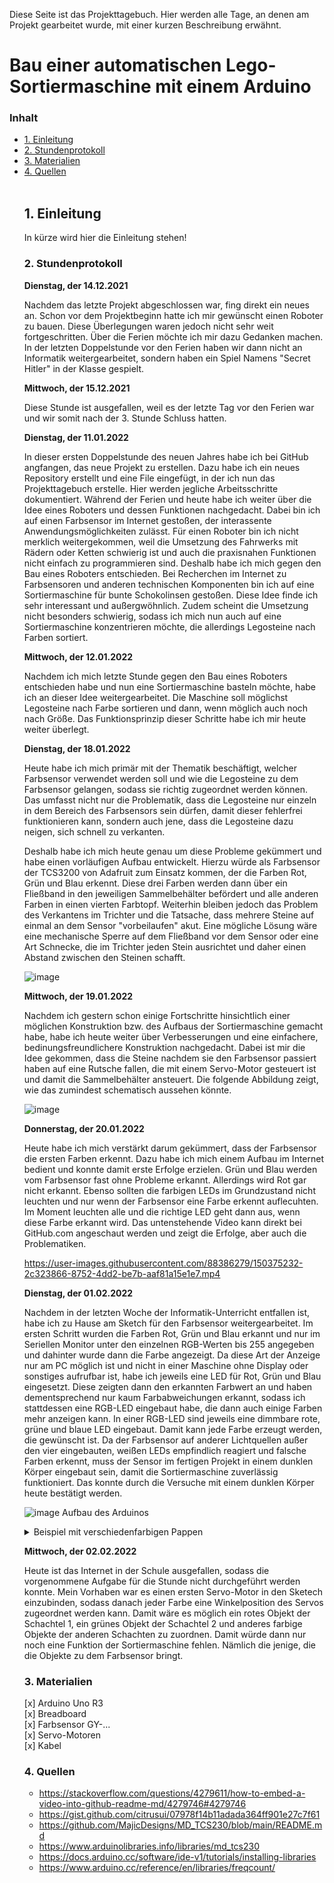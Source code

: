 Diese Seite ist das Projekttagebuch. Hier werden alle Tage, an denen am Projekt gearbeitet wurde, mit einer kurzen Beschreibung erwähnt.

<h1>Bau einer automatischen Lego-Sortiermaschine mit einem Arduino</h1>

<h3> Inhalt </h3>
<ul style="list-stlye-type:none">
<li><a href="#kapitell">1. Einleitung</a></h2></li>
<li><a href="#kapitel2">2. Stundenprotokoll</a></h2></li>
<li><a href="#kapitel3">3. Materialien</a></h2></li>
<li><a href="#kapitel4">4. Quellen</a></h2></li>
<br>
<h2 id="kapitell">1. Einleitung</h2>
<p>In kürze wird hier die Einleitung stehen!<br></p>

<h3 id="kapitel2">2. Stundenprotokoll</a></h2></li>

<b>Dienstag, der 14.12.2021</b><br>

  Nachdem das letzte Projekt abgeschlossen war, fing direkt ein neues an. Schon vor dem Projektbeginn hatte ich mir gewünscht einen Roboter zu bauen. Diese Überlegungen waren jedoch nicht sehr weit fortgeschritten. Über die Ferien möchte ich mir dazu Gedanken machen. In der letzten Doppelstunde vor den Ferien haben wir dann nicht an Informatik weitergearbeitet, sondern haben ein Spiel Namens "Secret Hitler" in der Klasse gespielt.<br></p>
  
  
<b>Mittwoch, der 15.12.2021</b><br>

  Diese Stunde ist ausgefallen, weil es der letzte Tag vor den Ferien war und wir somit nach der 3. Stunde Schluss hatten.<br></p>


<b>Dienstag, der 11.01.2022</b><br>

  In dieser ersten Doppelstunde des neuen Jahres habe ich bei GitHub angfangen, das neue Projekt zu erstellen. Dazu habe ich ein neues Repository erstellt und eine File eingefügt, in der ich nun das Projekttagebuch erstelle. Hier werden jegliche Arbeitsschritte dokumentiert.
Während der Ferien und heute habe ich weiter über die Idee eines Roboters und dessen Funktionen nachgedacht. Dabei bin ich auf einen Farbsensor im Internet gestoßen, der interassente Anwendungsmöglichkeiten zulässt. Für einen Roboter bin ich nicht merklich weitergekommen, weil die Umsetzung des Fahrwerks mit Rädern oder Ketten schwierig ist und auch die praxisnahen Funktionen nicht einfach zu programmieren sind. Deshalb habe ich mich gegen den Bau eines Roboters entschieden. Bei Recherchen im Internet zu Farbsensoren und anderen technischen Komponenten bin ich auf eine Sortiermaschine für bunte Schokolinsen gestoßen. Diese Idee finde ich sehr interessant und außergwöhnlich. Zudem scheint die Umsetzung nicht besonders schwierig, sodass ich mich nun auch auf eine Sortiermaschine konzentrieren möchte, die allerdings Legosteine nach Farben sortiert.<br></p> 


<b>Mittwoch, der 12.01.2022</b><br>

  Nachdem ich mich letzte Stunde gegen den Bau eines Roboters entschieden habe und nun eine Sortiermaschine basteln möchte, habe ich an dieser Idee weitergearbeitet. Die Maschine soll möglichst Legosteine nach Farbe sortieren und dann, wenn möglich auch noch nach Größe. Das Funktionsprinzip dieser Schritte habe ich mir heute weiter überlegt.<br></p>
  
  
<b>Dienstag, der 18.01.2022</b><br>

  Heute habe ich mich primär mit der Thematik beschäftigt, welcher Farbsensor verwendet werden soll und wie die Legosteine zu dem Farbsensor gelangen, sodass sie richtig zugeordnet werden können. Das umfasst nicht nur die Problematik, dass die Legosteine nur einzeln in dem Bereich des Farbsensors sein dürfen, damit dieser fehlerfrei funktionieren kann, sondern auch jene, dass die Legosteine dazu neigen, sich schnell zu verkanten. 
  
  
  Deshalb habe ich mich heute genau um diese Probleme gekümmert und habe einen vorläufigen Aufbau entwickelt. Hierzu würde als Farbsensor der TCS3200 von Adafruit zum Einsatz kommen, der die Farben Rot, Grün und Blau erkennt. Diese drei Farben werden dann über ein Fließband in den jeweiligen Sammelbehälter befördert und alle anderen Farben in einen vierten Farbtopf. Weiterhin bleiben jedoch das Problem des Verkantens im Trichter und die Tatsache, dass mehrere Steine auf einmal an dem Sensor "vorbeilaufen" akut. Eine mögliche Lösung wäre eine mechanische Sperre auf dem Fließband vor dem Sensor oder eine Art Schnecke, die im Trichter jeden Stein ausrichtet und daher einen Abstand zwischen den Steinen schafft. 
  
  ![image](https://user-images.githubusercontent.com/88386279/149964507-e8b4c8b6-da07-4db1-bdbe-ab45680cdb2f.jpeg)
  
  
<b>Mittwoch, der 19.01.2022</b><br>

  Nachdem ich gestern schon einige Fortschritte hinsichtlich einer möglichen Konstruktion bzw. des Aufbaus der Sortiermaschine gemacht habe, habe ich heute weiter über Verbesserungen und eine einfachere, bedinungsfreundlichere Konstruktion nachgedacht. Dabei ist mir die Idee gekommen, dass die Steine nachdem sie den Farbsensor passiert haben auf eine Rutsche fallen, die mit einem Servo-Motor gesteuert ist und damit die Sammelbehälter ansteuert. Die folgende Abbildung zeigt, wie das zumindest schematisch aussehen könnte.

![image](https://user-images.githubusercontent.com/88386279/150133687-41821230-1108-4c34-86d5-7bef72f3ecb5.jpeg)


<b>Donnerstag, der 20.01.2022</b><br>

  Heute habe ich mich verstärkt darum gekümmert, dass der Farbsensor die ersten Farben erkennt. Dazu habe ich mich einem Aufbau im Internet bedient und konnte damit erste Erfolge erzielen. Grün und Blau werden vom Farbsensor fast ohne Probleme erkannt. Allerdings wird Rot gar nicht erkannt. Ebenso sollten die farbigen LEDs im Grundzustand nicht leuchten und nur wenn der Farbsensor eine Farbe erkennt auflecuhten. Im Moment leuchten alle und die richtige LED geht dann aus, wenn diese Farbe erkannt wird. Das untenstehende Video kann direkt bei GitHub.com angeschaut werden und zeigt die Erfolge, aber auch die Problematiken.
  
https://user-images.githubusercontent.com/88386279/150375232-2c323866-8752-4dd2-be7b-aaf81a15e1e7.mp4


<b>Dienstag, der 01.02.2022</b><br>

  Nachdem in der letzten Woche der Informatik-Unterricht entfallen ist, habe ich zu Hause am Sketch für den Farbsensor weitergearbeitet. Im ersten Schritt wurden die Farben Rot, Grün und Blau erkannt und nur im Seriellen Monitor unter den einzelnen RGB-Werten bis 255 angegeben und dahinter wurde dann die Farbe angezeigt. Da diese Art der Anzeige nur am PC möglich ist und nicht in einer Maschine ohne Display oder sonstiges aufrufbar ist, habe ich jeweils eine LED für Rot, Grün und Blau eingesetzt. Diese zeigten dann den erkannten Farbwert an und haben dementsprechend nur kaum Farbabweichungen erkannt, sodass ich stattdessen eine RGB-LED eingebaut habe, die dann auch einige Farben mehr anzeigen kann. In einer RGB-LED sind jeweils eine dimmbare rote, grüne und blaue LED eingebaut. Damit kann jede Farbe erzeugt werden, die gewünscht ist. Da der Farbsensor auf anderer Lichtquellen außer den vier eingebauten, weißen LEDs empfindlich reagiert und falsche Farben erkennt, muss der Sensor im fertigen Projekt in einem dunklen Körper eingebaut sein, damit die Sortiermaschine zuverlässig funktioniert. Das konnte durch die Versuche mit einem dunklen Körper heute bestätigt werden.


![image](https://user-images.githubusercontent.com/88386279/151996191-e932d4d2-186a-43dd-aa92-479cf1a659e8.jpeg)
Aufbau des Arduinos

<details close>
  <summary>Beispiel mit verschiedenfarbigen Pappen</summary>
 
![image](https://user-images.githubusercontent.com/88386279/151996535-3bcfa583-ecb9-483d-9f1b-35f0caf3931b.jpeg)
![image](https://user-images.githubusercontent.com/88386279/151996581-b227ddc0-f393-432f-a897-3a0212ec5c1b.jpeg)
![image](https://user-images.githubusercontent.com/88386279/151996641-b510b65e-95ca-40ca-8ccf-0358edf63988.jpeg)
  
</details>

<b>Mittwoch, der 02.02.2022</b><br>

  Heute ist das Internet in der Schule ausgefallen, sodass die vorgenommene Aufgabe für die Stunde nicht durchgeführt werden konnte. Mein Vorhaben war es einen ersten Servo-Motor in den Sketech einzubinden, sodass danach jeder Farbe eine Winkelposition des Servos zugeordnet werden kann. Damit wäre es möglich ein rotes Objekt der Schachtel 1, ein grünes Objekt der Schachtel 2 und anderes farbige Objekte der anderen Schachten zu zuordnen. Damit würde dann nur noch eine Funktion der Sortiermaschine fehlen. Nämlich die jenige, die die Objekte zu dem Farbsensor bringt.<br></p>



<h3 id="kapitel3">3. Materialien</a></h3>



[x] Arduino Uno R3<br>
[x] Breadboard<br>
[x] Farbsensor GY-...<br>
[x] Servo-Motoren<br>
[x] Kabel<br>

<h3 id="kapitel4">4. Quellen</a></h3></li>

- https://stackoverflow.com/questions/4279611/how-to-embed-a-video-into-github-readme-md/4279746#4279746 
- https://gist.github.com/citrusui/07978f14b11adada364ff901e27c7f61
- https://github.com/MajicDesigns/MD_TCS230/blob/main/README.md
- https://www.arduinolibraries.info/libraries/md_tcs230
- https://docs.arduino.cc/software/ide-v1/tutorials/installing-libraries
- https://www.arduino.cc/reference/en/libraries/freqcount/

